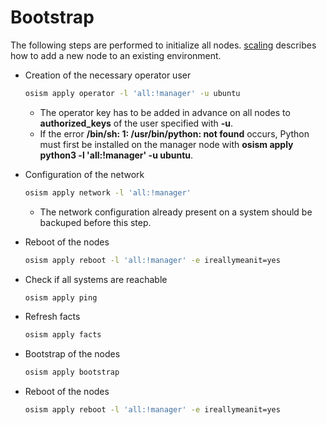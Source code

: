 # Bootstrap

The following steps are performed to initialize all nodes. [scaling](./scaling) describes how to add a new node to an existing
environment.

* Creation of the necessary operator user

  ```sh
  osism apply operator -l 'all:!manager' -u ubuntu
  ```

  * The operator key has to be added in advance on all nodes to **authorized_keys** of the user specified with **-u**.
  * If the error **/bin/sh: 1: /usr/bin/python: not found** occurs, Python must first be installed on the manager node with
    **osism apply python3 -l 'all:!manager' -u ubuntu**.

* Configuration of the network

  ```sh
  osism apply network -l 'all:!manager'
  ```

  * The network configuration already present on a system should be backuped before this step.

* Reboot of the nodes

  ```sh
  osism apply reboot -l 'all:!manager' -e ireallymeanit=yes
  ```

* Check if all systems are reachable

  ```sh
  osism apply ping
  ```

* Refresh facts

  ```sh
  osism apply facts
  ```

* Bootstrap of the nodes

  ```sh
  osism apply bootstrap
  ```

* Reboot of the nodes

  ```sh
  osism apply reboot -l 'all:!manager' -e ireallymeanit=yes
  ```
